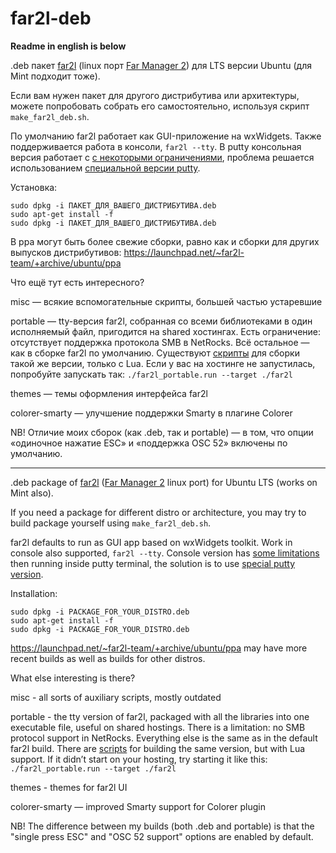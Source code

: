# far2l-deb

**Readme in english is below**

.deb пакет [far2l](https://github.com/elfmz/far2l) (linux порт [Far Manager 2](http://www.farmanager.com/index.php?l=ru)) для LTS версии Ubuntu (для Mint подходит тоже).

Если вам нужен пакет для другого дистрибутива или архитектуры, можете попробовать собрать его самостоятельно, используя скрипт `make_far2l_deb.sh`.

По умолчанию far2l работает как GUI-приложение на wxWidgets. Также поддерживается работа в консоли, `far2l --tty`. В putty консольная версия работает с [с некоторыми ограничениями](https://github.com/elfmz/far2l/issues/472), проблема решается использованием [специальной версии putty](https://github.com/unxed/putty4far2l).

Установка:
```
sudo dpkg -i ПАКЕТ_ДЛЯ_ВАШЕГО_ДИСТРИБУТИВА.deb
sudo apt-get install -f
sudo dpkg -i ПАКЕТ_ДЛЯ_ВАШЕГО_ДИСТРИБУТИВА.deb
```

В ppa могут быть более свежие сборки, равно как и сборки для других выпусков дистрибутивов: https://launchpad.net/~far2l-team/+archive/ubuntu/ppa

Что ещё тут есть интересного?

misc — всякие вспомогательные скрипты, большей частью устаревшие

portable — tty-версия far2l, собранная со всеми библиотеками в один исполняемый файл, пригодится на shared хостингах. Есть ограничение: отсутствует поддержка протокола SMB в NetRocks. Всё остальное — как в сборке far2l по умолчанию. Существуют [скрипты](https://github.com/sorcodiv/far2lua-build) для сборки такой же версии, только с Lua. Если у вас на хостинге не запустилась, попробуйте запускать так: `./far2l_portable.run --target ./far2l`

themes — темы оформления интерфейса far2l

colorer-smarty — улучшение поддержки Smarty в плагине Colorer

NB! Отличие моих сборок (как .deb, так и portable) — в том, что опции «одиночное нажатие ESC» и «поддержка OSC 52» включены по умолчанию.

---

.deb package of [far2l](https://github.com/elfmz/far2l) ([Far Manager 2](http://www.farmanager.com/index.php?l=en) linux port) for Ubuntu LTS (works on Mint also).

If you need a package for different distro or architecture, you may try to build package yourself using `make_far2l_deb.sh`.

far2l defaults to run as GUI app based on wxWidgets toolkit. Work in console also supported, `far2l --tty`. Console version has [some limitations](https://github.com/elfmz/far2l/issues/472) then running inside putty terminal, the solution is to use [special putty version](https://github.com/unxed/putty4far2l).

Installation:
```
sudo dpkg -i PACKAGE_FOR_YOUR_DISTRO.deb
sudo apt-get install -f
sudo dpkg -i PACKAGE_FOR_YOUR_DISTRO.deb
```

https://launchpad.net/~far2l-team/+archive/ubuntu/ppa may have more recent builds as well as builds for other distros.

What else interesting is there?

misc - all sorts of auxiliary scripts, mostly outdated

portable - the tty version of far2l, packaged with all the libraries into one executable file, useful on shared hostings. There is a limitation: no SMB protocol support in NetRocks. Everything else is the same as in the default far2l build. There are [scripts](https://github.com/sorcodiv/far2lua-build) for building the same version, but with Lua support. If it didn’t start on your hosting, try starting it like this: `./far2l_portable.run --target ./far2l`

themes - themes for far2l UI

colorer-smarty — improved Smarty support for Colorer plugin

NB! The difference between my builds (both .deb and portable) is that the "single press ESC" and "OSC 52 support" options are enabled by default.
